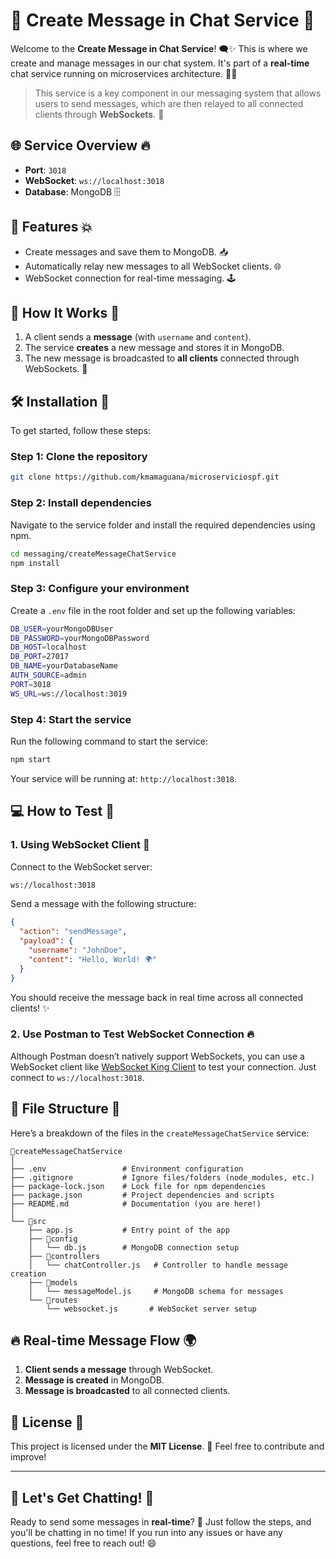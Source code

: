 # 📝 **Create Message in Chat Service** 🚀

Welcome to the **Create Message in Chat Service**! 🗨️✨ This is where we create and manage messages in our chat system. It's part of a **real-time** chat service running on microservices architecture. 💬🔥

> This service is a key component in our messaging system that allows users to send messages, which are then relayed to all connected clients through **WebSockets**. 🎉

## 🌐 **Service Overview** 🔥

- **Port**: `3018`
- **WebSocket**: `ws://localhost:3018`
- **Database**: MongoDB 🗄️

## 🚀 **Features** 💥

- Create messages and save them to MongoDB. 📥
- Automatically relay new messages to all WebSocket clients. 🌐
- WebSocket connection for real-time messaging. 🕹️

## 🎯 **How It Works** 🤩

1. A client sends a **message** (with `username` and `content`).
2. The service **creates** a new message and stores it in MongoDB.
3. The new message is broadcasted to **all clients** connected through WebSockets. 📡

## 🛠 **Installation** 🧰

To get started, follow these steps:

### Step 1: Clone the repository

```bash
git clone https://github.com/kmamaguana/microserviciospf.git
```

### Step 2: Install dependencies

Navigate to the service folder and install the required dependencies using npm.

```bash
cd messaging/createMessageChatService
npm install
```

### Step 3: Configure your environment

Create a `.env` file in the root folder and set up the following variables:

```bash
DB_USER=yourMongoDBUser
DB_PASSWORD=yourMongoDBPassword
DB_HOST=localhost
DB_PORT=27017
DB_NAME=yourDatabaseName
AUTH_SOURCE=admin
PORT=3018
WS_URL=ws://localhost:3019
```

### Step 4: Start the service

Run the following command to start the service:

```bash
npm start
```

Your service will be running at: `http://localhost:3018`.

## 💻 **How to Test** 📲

### 1. Using WebSocket Client 🔌

Connect to the WebSocket server:

```bash
ws://localhost:3018
```

Send a message with the following structure:

```json
{
  "action": "sendMessage",
  "payload": {
    "username": "JohnDoe",
    "content": "Hello, World! 🌍"
  }
}
```

You should receive the message back in real time across all connected clients! ✨

### 2. Use Postman to Test WebSocket Connection 🔥

Although Postman doesn’t natively support WebSockets, you can use a WebSocket client like [WebSocket King Client](https://chrome.google.com/webstore/detail/websocket-king-client) to test your connection. Just connect to `ws://localhost:3018`.

## 🔧 **File Structure** 📂

Here’s a breakdown of the files in the `createMessageChatService` service:

```plaintext
📁createMessageChatService
│
├── .env                 # Environment configuration
├── .gitignore           # Ignore files/folders (node_modules, etc.)
├── package-lock.json    # Lock file for npm dependencies
├── package.json         # Project dependencies and scripts
├── README.md            # Documentation (you are here!)
│
└── 📁src
    ├── app.js           # Entry point of the app
    ├── 📁config
    │   └── db.js        # MongoDB connection setup
    ├── 📁controllers
    │   └── chatController.js   # Controller to handle message creation
    ├── 📁models
    │   └── messageModel.js     # MongoDB schema for messages
    └── 📁routes
        └── websocket.js       # WebSocket server setup
```

## 🔥 **Real-time Message Flow** 🌍

1. **Client sends a message** through WebSocket.
2. **Message is created** in MongoDB.
3. **Message is broadcasted** to all connected clients.

## 📜 **License** 🎉

This project is licensed under the **MIT License**. 🎉 Feel free to contribute and improve!

---

## 🎉 Let's Get Chatting! 🚀

Ready to send some messages in **real-time**? 🚀 Just follow the steps, and you'll be chatting in no time! If you run into any issues or have any questions, feel free to reach out! 😄
